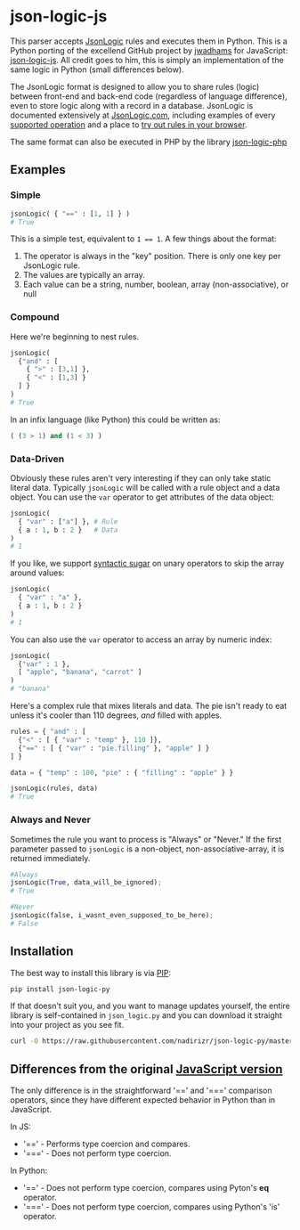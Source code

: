# json-logic-js

This parser accepts [JsonLogic](http://jsonlogic.com) rules and executes them in Python.
This is a Python porting of the excellend GitHub project by [jwadhams](https://github.com/jwadhams) for JavaScript: [json-logic-js](https://github.com/jwadhams/json-logic-js).
All credit goes to him, this is simply an implementation of the same logic in Python (small differences below).

The JsonLogic format is designed to allow you to share rules (logic) between front-end and back-end code (regardless of language difference), even to store logic along with a record in a database.  JsonLogic is documented extensively at [JsonLogic.com](http://jsonlogic.com), including examples of every [supported operation](http://jsonlogic.com/operations.html) and a place to [try out rules in your browser](http://jsonlogic.com/play.html).

The same format can also be executed in PHP by the library [json-logic-php](https://github.com/jwadhams/json-logic-php/)

## Examples

### Simple
```python
jsonLogic( { "==" : [1, 1] } )
# True
```

This is a simple test, equivalent to `1 == 1`.  A few things about the format:

  1. The operator is always in the "key" position. There is only one key per JsonLogic rule.
  1. The values are typically an array.
  1. Each value can be a string, number, boolean, array (non-associative), or null

### Compound
Here we're beginning to nest rules. 

```python
jsonLogic(
  {"and" : [
    { ">" : [3,1] },
    { "<" : [1,3] }
  ] }
)
# True
```
  
In an infix language (like Python) this could be written as:

```python
( (3 > 1) and (1 < 3) )
```
    
### Data-Driven

Obviously these rules aren't very interesting if they can only take static literal data. Typically `jsonLogic` will be called with a rule object and a data object. You can use the `var` operator to get attributes of the data object:

```python
jsonLogic(
  { "var" : ["a"] }, # Rule
  { a : 1, b : 2 }   # Data
)
# 1
```

If you like, we support [syntactic sugar](https://en.wikipedia.org/wiki/Syntactic_sugar) on unary operators to skip the array around values:

```python
jsonLogic(
  { "var" : "a" },
  { a : 1, b : 2 }
)
# 1
```

You can also use the `var` operator to access an array by numeric index:

```python
jsonLogic(
  {"var" : 1 },
  [ "apple", "banana", "carrot" ]
)
# "banana"
```

Here's a complex rule that mixes literals and data. The pie isn't ready to eat unless it's cooler than 110 degrees, *and* filled with apples.

```python
rules = { "and" : [
  {"<" : [ { "var" : "temp" }, 110 ]},
  {"==" : [ { "var" : "pie.filling" }, "apple" ] }
] }

data = { "temp" : 100, "pie" : { "filling" : "apple" } }

jsonLogic(rules, data)
# True
```

### Always and Never
Sometimes the rule you want to process is "Always" or "Never."  If the first parameter passed to `jsonLogic` is a non-object, non-associative-array, it is returned immediately.

```python
#Always
jsonLogic(True, data_will_be_ignored);
# True

#Never
jsonLogic(false, i_wasnt_even_supposed_to_be_here);
# False
```

## Installation

The best way to install this library is via [PIP](https://pypi.python.org/pypi/):

```bash
pip install json-logic-py
```

If that doesn't suit you, and you want to manage updates yourself, the entire library is self-contained in `json_logic.py` and you can download it straight into your project as you see fit.

```bash
curl -O https://raw.githubusercontent.com/nadirizr/json-logic-py/master/json_logic.py
```

## Differences from the original [JavaScript version](https://github.com/jwadhams/json-logic-js)

The only difference is in the straightforward '==' and '===' comparison operators, since they have different expected behavior in Python than in JavaScript.

In JS:
* '==' - Performs type coercion and compares.
* '===' - Does not perform type coercion.

In Python:
* '==' - Does not perform type coercion, compares using Pyton's __eq__ operator.
* '===' - Does not perform type coercion, compares using Python's 'is' operator.

